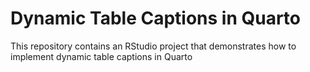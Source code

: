 # Dynamic Table Captions in Quarto
This repository contains an RStudio project that demonstrates how to implement dynamic table captions in Quarto
